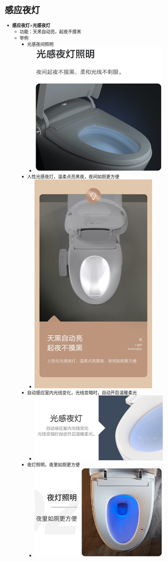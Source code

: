 # 感应夜灯

* **感应夜灯**=**光感夜灯**
  * 功能：天黑自动亮，起夜不摸黑
  * 举例
    * 光感夜间照明
      * ![detective_night_light_soft](../../assets/img/detective_night_light_soft.jpg)
    * 人性光感夜灯，温柔点亮黑夜，夜间如厕更方便
      * ![auto_detect_night_light](../../assets/img/auto_detect_night_light.jpg)
    * 自动感应室内光线变化，光线变暗时，自动开启温暖柔光
      * ![light_detect_light](../../assets/img/light_detect_light.jpg)
    * 夜灯照明，夜里如厕更方便
      * ![night_light_more_easy](../../assets/img/night_light_more_easy.jpg)
